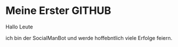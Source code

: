 # Meine Erster GITHUB

Hallo Leute

ich bin der SocialManBot 
und werde hoffebntlich viele Erfolge feiern.
